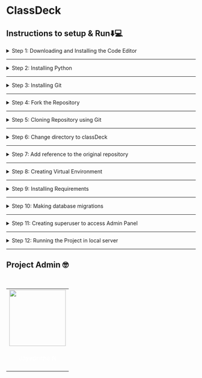 # ClassDeck

## Instructions to setup & Run:arrow_down::computer:

<details>
<summary>
Step 1: Downloading and Installing the Code Editor
</summary>
<br>
You can download and install any one of the following IDE.
<br><br>
<ul>
<li><a href="https://code.visualstudio.com/">Visual Studio Code</a> (Preferred)</li>
<li><a href="https://www.sublimetext.com/3">Sublime Text 3</a></li>
<li><a href="https://atom.io/">Atom</a></li>
</details>

---

<details>
<summary>
Step 2: Installing Python
</summary>
<br>
Download <a href="https://www.python.org/downloads/">Python Latest Version</a>
<br><br>
<ul>
<li>Make sure to check '<b>Add Python to Path</b>' in the setup window of the Installer.</li>
</ul>

Verify the installation from the Terminal using the following command,

```bash
python --version
```

</details>

---

<details>
<summary>
Step 3: Installing Git
</summary>
<br>
Download <a href="https://git-scm.com/downloads">Git</a>
</details>

---

<details>
<summary>
Step 4: Fork the Repository
</summary>
<br>
Click on <a href="#" target="_self"><img src="https://user-images.githubusercontent.com/58631762/120588030-11cee200-c454-11eb-98ad-060ef99428c5.png" width="16"></img></a> to fork <a href="https://github.com/coding-geek21/classDeck">this</a> repsository
</details>

---

<details>
<summary>
Step 5: Cloning Repository using Git
</summary>
<br>

```bash
git clone https://github.com/'<your-github-username>'/classDeck.git
```

</details>

---

<details>
<summary>
Step 6: Change directory to classDeck
</summary>
<br>

```bash
cd classDeck
```

</details>

---

<details>
<summary>
Step 7: Add reference to the original repository
</summary>
<br>

```bash
git remote add upstream https://github.com/coding-geek21/classDeck.git
```

</details>

---

<details>
<summary>
Step 8: Creating Virtual Environment
</summary>
<br>
Install virtualenv
<br><br>

```bash
pip install virtualenv
```

Creating Virtual Environment named `env`

```bash
virtualenv env
```

To Activate `env`

```bash
source env/Scripts/activate
or
./env/Scripts/activate
```

To deactivate `env`

```bash
deactivate
```

</details>

---

<details>
<summary>
Step 9: Installing Requirements
</summary>
<br>

**Note**: Before installing requirements, Make sure the virtual environment is activated.
<br><br>

```bash
cd classDeck
pip install -r requirements.txt
```

</details>

---

<details>
<summary>
Step 10: Making database migrations
</summary>
<br>

**Note**: Before making database migrations, make sure you've successfully created database.

```bash
python manage.py makemigrations
```

```bash
python manage.py migrate
```

</details>

---

<details>
<summary>
Step 11: Creating superuser to access Admin Panel
</summary>
<br>

```bash
python manage.py createsuperuser
```

</details>

---

<details>
<summary>
Step 12: Running the Project in local server
</summary>
<br>
<b>Note:</b> Before running the project in local server, Make sure you activate the Virtual Environment.
<br><br>

```bash
python manage.py runserver
```

<p>Server will be up and running in local host on PORT 8000</p>
</details>

---

## Project Admin 🤓

<br>
<table>
<tr>
<td align="center" ><a href="https://github.com/coding-geek21"><img src="https://avatars.githubusercontent.com/u/53329034?s=400&u=bc78468dc0c164cd9605f7ed16709d35bc25205e&v=4" width=150px height=150px /></a></br> <h4 style="color:white;">Jayapritha N</h4>

</tr>
</table>
<br>
